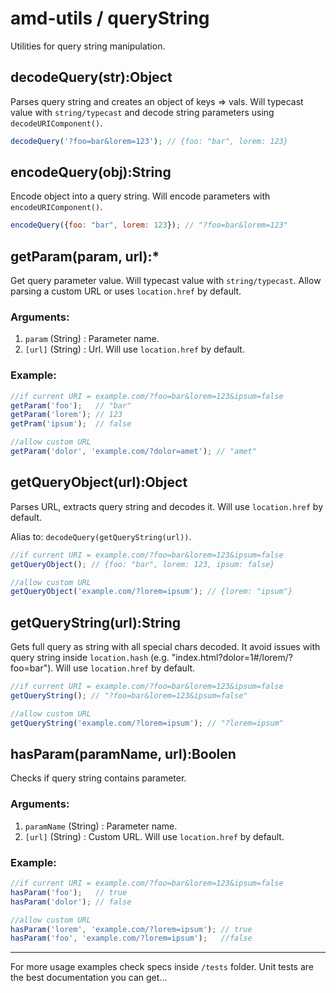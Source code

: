 # amd-utils / queryString #

Utilities for query string manipulation.



## decodeQuery(str):Object

Parses query string and creates an object of keys => vals. Will typecast value
with `string/typecast` and decode string parameters using
`decodeURIComponent()`.

```js
decodeQuery('?foo=bar&lorem=123'); // {foo: "bar", lorem: 123}
```


## encodeQuery(obj):String

Encode object into a query string. Will encode parameters with
`encodeURIComponent()`.

```js
encodeQuery({foo: "bar", lorem: 123}); // "?foo=bar&lorem=123"
```


## getParam(param, url):*

Get query parameter value. Will typecast value with `string/typecast`.
Allow parsing a custom URL or uses `location.href` by default.

### Arguments:

 1. `param` (String) : Parameter name.
 2. `[url]` (String) : Url. Will use `location.href` by default.

### Example:

```js
//if current URI = example.com/?foo=bar&lorem=123&ipsum=false
getParam('foo');   // "bar"
getParam('lorem'); // 123
getPram('ipsum');  // false

//allow custom URL
getParam('dolor', 'example.com/?dolor=amet'); // "amet"
```


## getQueryObject(url):Object

Parses URL, extracts query string and decodes it. Will use `location.href` by default.

Alias to: `decodeQuery(getQueryString(url))`.

```js
//if current URI = example.com/?foo=bar&lorem=123&ipsum=false
getQueryObject(); // {foo: "bar", lorem: 123, ipsum: false}

//allow custom URL
getQueryObject('example.com/?lorem=ipsum'); // {lorem: "ipsum"}
```


## getQueryString(url):String

Gets full query as string with all special chars decoded. It avoid issues with
query string inside `location.hash` (e.g. "index.html?dolor=1#/lorem/?foo=bar").
Will use `location.href` by default.

```js
//if current URI = example.com/?foo=bar&lorem=123&ipsum=false
getQueryString(); // "?foo=bar&lorem=123&ipsum=false"

//allow custom URL
getQueryString('example.com/?lorem=ipsum'); // "?lorem=ipsum"
```


## hasParam(paramName, url):Boolen

Checks if query string contains parameter.

### Arguments:

 1. `paramName` (String) : Parameter name.
 2. `[url]` (String)     : Custom URL. Will use `location.href` by default.

### Example:

```js
//if current URI = example.com/?foo=bar&lorem=123&ipsum=false
hasParam('foo');   // true
hasParam('dolor'); // false

//allow custom URL
hasParam('lorem', 'example.com/?lorem=ipsum'); // true
hasParam('foo', 'example.com/?lorem=ipsum');   //false
```

-------------------------------------------------------------------------------

For more usage examples check specs inside `/tests` folder. Unit tests are the
best documentation you can get...
